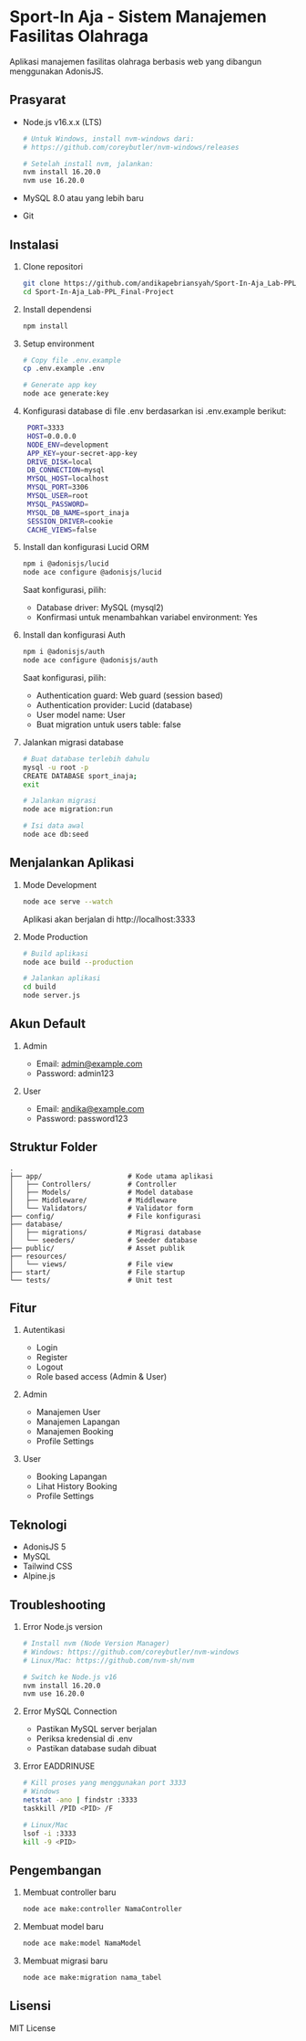# Sport-In Aja - Sistem Manajemen Fasilitas Olahraga

Aplikasi manajemen fasilitas olahraga berbasis web yang dibangun menggunakan AdonisJS.

## Prasyarat

- Node.js v16.x.x (LTS)
  ```bash
  # Untuk Windows, install nvm-windows dari:
  # https://github.com/coreybutler/nvm-windows/releases
  
  # Setelah install nvm, jalankan:
  nvm install 16.20.0
  nvm use 16.20.0
  ```

- MySQL 8.0 atau yang lebih baru
- Git

## Instalasi

1. Clone repositori
   ```bash
   git clone https://github.com/andikapebriansyah/Sport-In-Aja_Lab-PPL_Final-Project.git
   cd Sport-In-Aja_Lab-PPL_Final-Project
   ```

2. Install dependensi
   ```bash
   npm install
   ```

3. Setup environment
   ```bash
   # Copy file .env.example
   cp .env.example .env
   
   # Generate app key
   node ace generate:key
   ```

4. Konfigurasi database di file .env berdasarkan isi .env.example berikut:
   ```bash
    PORT=3333
    HOST=0.0.0.0
    NODE_ENV=development
    APP_KEY=your-secret-app-key
    DRIVE_DISK=local
    DB_CONNECTION=mysql
    MYSQL_HOST=localhost
    MYSQL_PORT=3306
    MYSQL_USER=root
    MYSQL_PASSWORD=
    MYSQL_DB_NAME=sport_inaja
    SESSION_DRIVER=cookie
    CACHE_VIEWS=false
   ```

5. Install dan konfigurasi Lucid ORM
   ```bash
   npm i @adonisjs/lucid
   node ace configure @adonisjs/lucid
   ```
   Saat konfigurasi, pilih:
   - Database driver: MySQL (mysql2)
   - Konfirmasi untuk menambahkan variabel environment: Yes

6. Install dan konfigurasi Auth
   ```bash
   npm i @adonisjs/auth
   node ace configure @adonisjs/auth
   ```
   Saat konfigurasi, pilih:
   - Authentication guard: Web guard (session based)
   - Authentication provider: Lucid (database)
   - User model name: User
   - Buat migration untuk users table: false

7. Jalankan migrasi database
   ```bash
   # Buat database terlebih dahulu
   mysql -u root -p
   CREATE DATABASE sport_inaja;
   exit
   
   # Jalankan migrasi
   node ace migration:run
   
   # Isi data awal
   node ace db:seed
   ```

## Menjalankan Aplikasi

1. Mode Development
   ```bash
   node ace serve --watch
   ```
   Aplikasi akan berjalan di http://localhost:3333

2. Mode Production
   ```bash
   # Build aplikasi
   node ace build --production
   
   # Jalankan aplikasi
   cd build
   node server.js
   ```

## Akun Default

1. Admin
   - Email: admin@example.com
   - Password: admin123

2. User
   - Email: andika@example.com
   - Password: password123

## Struktur Folder

```
.
├── app/                     # Kode utama aplikasi
│   ├── Controllers/         # Controller
│   ├── Models/              # Model database
│   ├── Middleware/          # Middleware
│   └── Validators/          # Validator form
├── config/                  # File konfigurasi
├── database/            
│   ├── migrations/          # Migrasi database
│   └── seeders/             # Seeder database
├── public/                  # Asset publik
├── resources/
│   └── views/               # File view
├── start/                   # File startup
└── tests/                   # Unit test

```

## Fitur

1. Autentikasi
   - Login
   - Register
   - Logout
   - Role based access (Admin & User)

2. Admin
   - Manajemen User
   - Manajemen Lapangan
   - Manajemen Booking
   - Profile Settings

3. User
   - Booking Lapangan
   - Lihat History Booking
   - Profile Settings

## Teknologi

- AdonisJS 5
- MySQL
- Tailwind CSS
- Alpine.js

## Troubleshooting

1. Error Node.js version
   ```bash
   # Install nvm (Node Version Manager)
   # Windows: https://github.com/coreybutler/nvm-windows
   # Linux/Mac: https://github.com/nvm-sh/nvm
   
   # Switch ke Node.js v16
   nvm install 16.20.0
   nvm use 16.20.0
   ```

2. Error MySQL Connection
   - Pastikan MySQL server berjalan
   - Periksa kredensial di .env
   - Pastikan database sudah dibuat

3. Error EADDRINUSE
   ```bash
   # Kill proses yang menggunakan port 3333
   # Windows
   netstat -ano | findstr :3333
   taskkill /PID <PID> /F
   
   # Linux/Mac
   lsof -i :3333
   kill -9 <PID>
   ```

## Pengembangan

1. Membuat controller baru
   ```bash
   node ace make:controller NamaController
   ```

2. Membuat model baru
   ```bash
   node ace make:model NamaModel
   ```

3. Membuat migrasi baru
   ```bash
   node ace make:migration nama_tabel
   ```

## Lisensi

MIT License 
